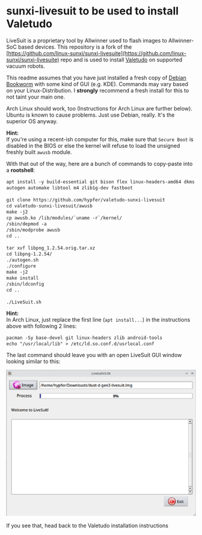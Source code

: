# sunxi-livesuit to be used to install Valetudo

LiveSuit is a proprietary tool by Allwinner used to flash images to Allwinner-SoC based devices.
This repository is a fork of the [https://github.com/linux-sunxi/sunxi-livesuite](https://github.com/linux-sunxi/sunxi-livesuite) repo and is used to install [Valetudo](https://github.com/hypfer/Valetudo) on supported vacuum robots.

This readme assumes that you have just installed a fresh copy of [Debian Bookworm](https://www.debian.org/releases/bookworm/) with some kind of GUI (e.g. KDE).
Commands may vary based on your Linux-Distribution. I **strongly** recommend a fresh install for this to not taint your main one.

Arch Linux should work, too (Instructions for Arch Linux are further below). Ubuntu is known to cause problems. Just use Debian, really. It's the superior OS anyway.

**Hint:**<br/>
If you're using a recent-ish computer for this, make sure that `Secure Boot` is disabled in the BIOS or else the kernel
will refuse to load the unsigned freshly built `awusb` module.

With that out of the way, here are a bunch of commands to copy-paste into a **rootshell**:
```
apt install -y build-essential git bison flex linux-headers-amd64 dkms autogen automake libtool m4 zlib1g-dev fastboot

git clone https://github.com/hypfer/valetudo-sunxi-livesuit
cd valetudo-sunxi-livesuit/awusb
make -j2
cp awusb.ko /lib/modules/`uname -r`/kernel/
/sbin/depmod -a
/sbin/modprobe awusb
cd ..

tar xvf libpng_1.2.54.orig.tar.xz
cd libpng-1.2.54/
./autogen.sh
./configure
make -j2
make install
/sbin/ldconfig
cd ..

./LiveSuit.sh
```

**Hint:**<br/>
In Arch Linux, just replace the first line (`apt install...`) in the instructions above with following 2 lines:
```
pacman -Sy base-devel git linux-headers zlib android-tools
echo "/usr/local/lib" > /etc/ld.so.conf.d/usrlocal.conf
```

The last command should leave you with an open LiveSuit GUI window looking similar to this:

![livesuit.png](livesuit.png)

If you see that, head back to the Valetudo installation instructions

